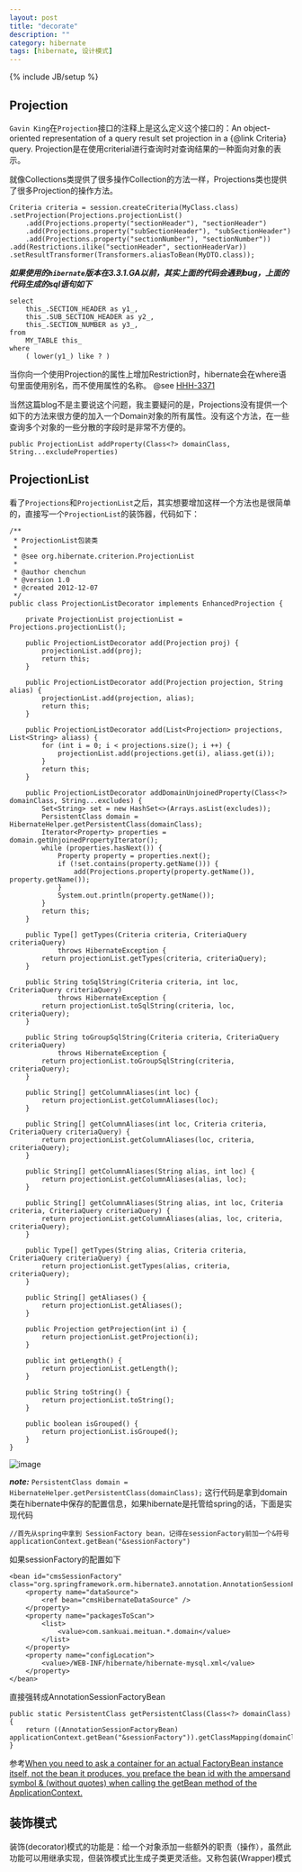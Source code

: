 ```yaml
---
layout: post
title: "decorate"
description: ""
category: hibernate
tags: [hibernate, 设计模式]
---
```

{% include JB/setup %}

## Projection

`Gavin King`在`Projection`接口的注释上是这么定义这个接口的：An object-oriented representation of a query result set projection  in a {@link Criteria} query. Projection是在使用criterial进行查询时对查询结果的一种面向对象的表示。

就像Collections类提供了很多操作Collection的方法一样，Projections类也提供了很多Projection的操作方法。

	Criteria criteria = session.createCriteria(MyClass.class)
    .setProjection(Projections.projectionList()
        .add(Projections.property("sectionHeader"), "sectionHeader")
        .add(Projections.property("subSectionHeader"), "subSectionHeader")
        .add(Projections.property("sectionNumber"), "sectionNumber"))
    .add(Restrictions.ilike("sectionHeader", sectionHeaderVar)) 
    .setResultTransformer(Transformers.aliasToBean(MyDTO.class));
        
***如果使用的`hibernate`版本在3.3.1.GA以前，其实上面的代码会遇到bug，上面的代码生成的sql语句如下***  

    select
        this_.SECTION_HEADER as y1_,
        this_.SUB_SECTION_HEADER as y2_,
        this_.SECTION_NUMBER as y3_,
    from
        MY_TABLE this_
    where
        ( lower(y1_) like ? )  

当你向一个使用Projection的属性上增加Restriction时，hibernate会在where语句里面使用别名，而不使用属性的名称。
@see [HHH-3371](https://hibernate.onjira.com/browse/HHH-3371%3bjsessionid=aLJbC8zJhKhanJbr49?page=com.atlassian.jira.plugin.system.issuetabpanels%253Aall-tabpanel)

当然这篇blog不是主要说这个问题，我主要疑问的是，Projections没有提供一个如下的方法来很方便的加入一个Domain对象的所有属性。没有这个方法，在一些查询多个对象的一些分散的字段时是非常不方便的。

	public ProjectionList addProperty(Class<?> domainClass, String...excludeProperties)

## ProjectionList

看了`Projections`和`ProjectionList`之后，其实想要增加这样一个方法也是很简单的，直接写一个`ProjectionList`的装饰器，代码如下：

	/**
     * ProjectionList包装类
     *
     * @see org.hibernate.criterion.ProjectionList
     *
     * @author chenchun
     * @version 1.0
     * @created 2012-12-07
     */
    public class ProjectionListDecorator implements EnhancedProjection {
    
        private ProjectionList projectionList = Projections.projectionList();
    
        public ProjectionListDecorator add(Projection proj) {
            projectionList.add(proj);
            return this;
        }
    
        public ProjectionListDecorator add(Projection projection, String alias) {
            projectionList.add(projection, alias);
            return this;
        }
    
        public ProjectionListDecorator add(List<Projection> projections, List<String> aliass) {
            for (int i = 0; i < projections.size(); i ++) {
                projectionList.add(projections.get(i), aliass.get(i));
            }
            return this;
        }
    
        public ProjectionListDecorator addDomainUnjoinedProperty(Class<?> domainClass, String...excludes) {
            Set<String> set = new HashSet<>(Arrays.asList(excludes));
            PersistentClass domain = HibernateHelper.getPersistentClass(domainClass);
            Iterator<Property> properties = domain.getUnjoinedPropertyIterator();
            while (properties.hasNext()) {
                Property property = properties.next();
                if (!set.contains(property.getName())) {
                    add(Projections.property(property.getName()), property.getName());
                }
                System.out.println(property.getName());
            }
            return this;
        }
    
        public Type[] getTypes(Criteria criteria, CriteriaQuery criteriaQuery)
                throws HibernateException {
            return projectionList.getTypes(criteria, criteriaQuery);
        }
    
        public String toSqlString(Criteria criteria, int loc, CriteriaQuery criteriaQuery)
                throws HibernateException {
            return projectionList.toSqlString(criteria, loc, criteriaQuery);
        }
    
        public String toGroupSqlString(Criteria criteria, CriteriaQuery criteriaQuery)
                throws HibernateException {
            return projectionList.toGroupSqlString(criteria, criteriaQuery);
        }
    
        public String[] getColumnAliases(int loc) {
            return projectionList.getColumnAliases(loc);
        }
    
        public String[] getColumnAliases(int loc, Criteria criteria, CriteriaQuery criteriaQuery) {
            return projectionList.getColumnAliases(loc, criteria, criteriaQuery);
        }
    
        public String[] getColumnAliases(String alias, int loc) {
            return projectionList.getColumnAliases(alias, loc);
        }
    
        public String[] getColumnAliases(String alias, int loc, Criteria criteria, CriteriaQuery criteriaQuery) {
            return projectionList.getColumnAliases(alias, loc, criteria, criteriaQuery);
        }
    
        public Type[] getTypes(String alias, Criteria criteria, CriteriaQuery criteriaQuery) {
            return projectionList.getTypes(alias, criteria, criteriaQuery);
        }
    
        public String[] getAliases() {
            return projectionList.getAliases();
        }
    
        public Projection getProjection(int i) {
            return projectionList.getProjection(i);
        }
    
        public int getLength() {
            return projectionList.getLength();
        }
    
        public String toString() {
            return projectionList.toString();
        }
    
        public boolean isGrouped() {
            return projectionList.isGrouped();
        }
    }
            
![image](/images/decorate.png)        

***note:*** `PersistentClass domain = HibernateHelper.getPersistentClass(domainClass);`
这行代码是拿到domain类在hibernate中保存的配置信息，如果hibernate是托管给spring的话，下面是实现代码

	//首先从spring中拿到 SessionFactory bean，记得在sessionFactory前加一个&符号
	applicationContext.getBean("&sessionFactory")
	
如果sessionFactory的配置如下

	<bean id="cmsSessionFactory" class="org.springframework.orm.hibernate3.annotation.AnnotationSessionFactoryBean">
		<property name="dataSource">
			<ref bean="cmsHibernateDataSource" />
		</property>
		<property name="packagesToScan">
			<list>
				<value>com.sankuai.meituan.*.domain</value>
			</list>
		</property>
		<property name="configLocation">
			<value>/WEB-INF/hibernate/hibernate-mysql.xml</value>
		</property>
	</bean>

直接强转成AnnotationSessionFactoryBean	

	public static PersistentClass getPersistentClass(Class<?> domainClass) {
        return ((AnnotationSessionFactoryBean) applicationContext.getBean("&sessionFactory")).getClassMapping(domainClass.getName());
    }
	
参考[When you need to ask a container for an actual FactoryBean instance itself, not the bean it produces, you preface the bean id with the ampersand symbol & (without quotes) when calling the getBean method of the ApplicationContext.](http://stackoverflow.com/questions/2736100/how-can-i-get-the-hibernate-configuration-object-from-spring)	


## 装饰模式

装饰(decorator)模式的功能是：给一个对象添加一些额外的职责（操作），虽然此功能可以用继承实现，但装饰模式比生成子类更灵活些。又称包装(Wrapper)模式
